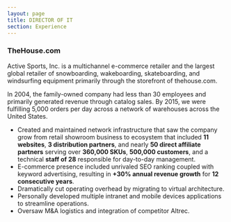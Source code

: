```yaml
---
layout: page
title: DIRECTOR OF IT
section: Experience
---
```

<h3 class="company">TheHouse.com</h3>
Active Sports, Inc. is a multichannel e-commerce retailer and the largest global retailer of snowboarding, wakeboarding, skateboarding, and windsurfing equipment primarily through the storefront of thehouse.com.

In 2004, the family-owned company had less than 30 employees and primarily generated revenue through catalog sales. By 2015, we were fulfilling 5,000 orders per day across a network of warehouses across the United States.

* Created and maintained network infrastructure that saw the company grow from retail showroom business to ecosystem that included **11 websites**, **3 distribution partners**, and nearly **50 direct affiliate partners** serving over **360,000 SKUs**, **500,000 customers**, and a technical **staff of 28** responsible for day-to-day management.
* E-commerce presence included unrivaled SEO ranking coupled with keyword advertising, resulting in **+30% annual revenue growth**  for **12 consecutive years**.
* Dramatically cut operating overhead by migrating to virtual architecture.
* Personally developed multiple intranet and mobile devices applications to streamline operations.
* Oversaw M&A logistics and integration of competitor Altrec.
